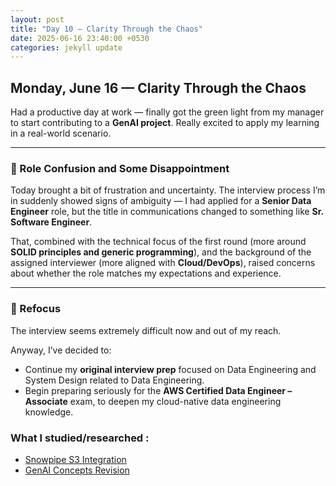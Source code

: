```yaml
---
layout: post
title: "Day 10 – Clarity Through the Chaos"
date: 2025-06-16 23:40:00 +0530
categories: jekyll update
---
```

## Monday, June 16 — Clarity Through the Chaos

Had a productive day at work — finally got the green light from my manager to start contributing to a **GenAI project**. Really excited to apply my learning in a real-world scenario.

---

### 🚨 Role Confusion and Some Disappointment

Today brought a bit of frustration and uncertainty. The interview process I’m in suddenly showed signs of ambiguity — I had applied for a **Senior Data Engineer** role, but the title in communications changed to something like **Sr. Software Engineer**.  

That, combined with the technical focus of the first round (more around **SOLID principles and generic programming**), and the background of the assigned interviewer (more aligned with **Cloud/DevOps**), raised concerns about whether the role matches my expectations and experience.  

---

### 🧭 Refocus

The interview seems extremely difficult now and out of my reach.

Anyway, I’ve decided to:
- Continue my **original interview prep** focused on Data Engineering and System Design related to Data Engineering.
- Begin preparing seriously for the **AWS Certified Data Engineer – Associate** exam, to deepen my cloud-native data engineering knowledge.

### What I studied/researched :

- [Snowpipe S3 Integration](https://chatgpt.com/share/685167e3-f6ac-800e-b307-2db15b39be69)
- [GenAI Concepts Revision](https://chatgpt.com/share/68516803-27a8-800e-a097-7b0fc08f21ca)

